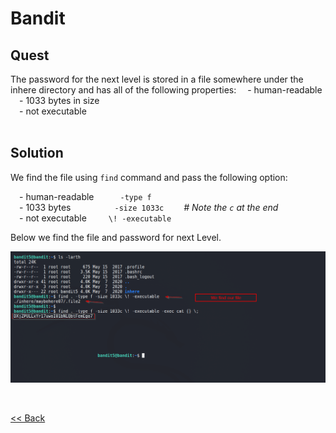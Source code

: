 # Bandit

## Quest
The password for the next level is stored in a file somewhere under the inhere directory and has all of the following properties:
  - human-readable<br/>
  - 1033 bytes in size<br/>
  - not executable<br/>
<br/>
## Solution
We find the file using `find` command and pass the following option:<br/>

  - human-readable      `-type f`<br/>
  - 1033 bytes          `-size 1033c`      <em># Note the `c` at the end</em><br/>
  - not executable     `\! -executable`<br/>


Below we find the file and password for next Level.

![](./images/Level5.png)


<br/>

[<< Back](https://grey-fish.github.io/Bandit/index.html)
